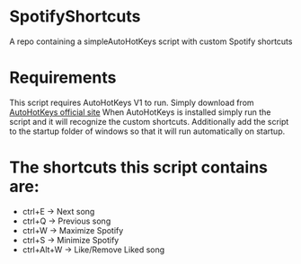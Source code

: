 # SpotifyShortcuts
A repo containing a simpleAutoHotKeys script with custom Spotify shortcuts
# Requirements
This script requires AutoHotKeys V1 to run. Simply download from [AutoHotKeys official site](https://www.autohotkey.com/download/)
When AutoHotKeys is installed simply run the script and it will recognize the custom shortcuts. 
Additionally add the script to the startup folder of windows so that it will run automatically on startup.
# The shortcuts this script contains are:
- ctrl+E -> Next song
- ctrl+Q -> Previous song
- ctrl+W -> Maximize Spotify
- ctrl+S -> Minimize Spotify
- ctrl+Alt+W -> Like/Remove Liked song

